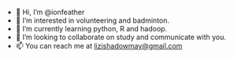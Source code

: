 - 👋 Hi, I’m @ionfeather
- 👀 I’m interested in volunteering and badminton.
- 🌱 I’m currently learning python, R and hadoop.
- 💞️ I’m looking to collaborate on study and communicate with you.
- 📫 You can reach me at lizishadowmay@gmail.com

<!---
ionfeather/ionfeather is a ✨ special ✨ repository because its `README.md` (this file) appears on your GitHub profile.
You can click the Preview link to take a look at your changes.
--->
